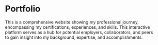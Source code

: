 # Portfolio

This is a comprehensive website showing my professional journey, encompassing my certifications, experiences, and skills. This interactive platform serves as a hub for potential employers, collaborators, and peers to gain insight into my background, expertise, and accomplishments. 


